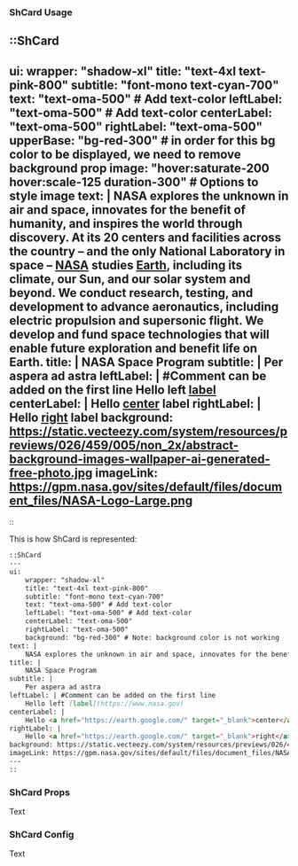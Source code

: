 ### ShCard Usage

::ShCard
---
ui:
    wrapper: "shadow-xl"
    title: "text-4xl text-pink-800"
    subtitle: "font-mono text-cyan-700"
    text: "text-oma-500" # Add text-color
    leftLabel: "text-oma-500"  # Add text-color
    centerLabel: "text-oma-500"
    rightLabel: "text-oma-500"
    upperBase: "bg-red-300" # in order for this bg color to be displayed, we need to remove background prop
    image: "hover:saturate-200 hover:scale-125 duration-300" # Options to style image
text: |
    NASA explores the unknown in air and space, innovates for the benefit of humanity, and inspires the world through discovery. At its 20 centers and facilities across the country – and the only National Laboratory in space – [NASA](https://www.nasa.gov/) studies <a href="https://earth.google.com/web/" target="_blank">Earth</a>, including its climate, our Sun, and our solar system and beyond. We conduct research, testing, and development to advance aeronautics, including electric propulsion and supersonic flight. We develop and fund space technologies that will enable future exploration and benefit life on Earth.
title: |
    NASA Space Program
subtitle: |
    Per aspera ad astra
leftLabel: | #Comment can be added on the first line
    Hello left [label](https://www.nasa.gov)
centerLabel: |
    Hello <a href="https://earth.google.com/" target="_blank">center</a> label
rightLabel: |
    Hello <a href="https://earth.google.com/" target="_blank">right</a> label
background: https://static.vecteezy.com/system/resources/previews/026/459/005/non_2x/abstract-background-images-wallpaper-ai-generated-free-photo.jpg 
imageLink: https://gpm.nasa.gov/sites/default/files/document_files/NASA-Logo-Large.png
---
::

This is how ShCard is represented:

```md
::ShCard
---
ui:
    wrapper: "shadow-xl"
    title: "text-4xl text-pink-800"
    subtitle: "font-mono text-cyan-700"
    text: "text-oma-500" # Add text-color
    leftLabel: "text-oma-500" # Add text-color
    centerLabel: "text-oma-500"
    rightLabel: "text-oma-500"
    background: "bg-red-300" # Note: background color is not working
text: |
    NASA explores the unknown in air and space, innovates for the benefit of humanity, and inspires the world through discovery. At its 20 centers and facilities across the country – and the only National Laboratory in space – [NASA](https://www.nasa.gov/) studies <a href="https://earth.google.com/web/" target="_blank">Earth</a>, including its climate, our Sun, and our solar system and beyond. We conduct research, testing, and development to advance aeronautics, including electric propulsion and supersonic flight. We develop and fund space technologies that will enable future exploration and benefit life on Earth.
title: |
    NASA Space Program
subtitle: |
    Per aspera ad astra
leftLabel: | #Comment can be added on the first line
    Hello left [label](https://www.nasa.gov) 
centerLabel: |
    Hello <a href="https://earth.google.com/" target="_blank">center</a> label
rightLabel: |
    Hello <a href="https://earth.google.com/" target="_blank">right</a> label
background: https://static.vecteezy.com/system/resources/previews/026/459/005/non_2x/abstract-background-images-wallpaper-ai-generated-free-photo.jpg 
imageLink: https://gpm.nasa.gov/sites/default/files/document_files/NASA-Logo-Large.png
---
::
```

### ShCard Props
Text

### ShCard Config
Text